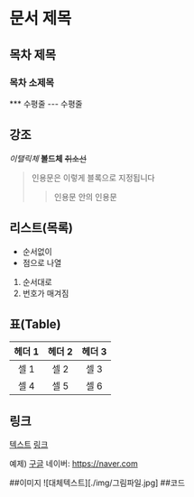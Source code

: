 # 문서 제목
## 목차 제목
### 목차 소제목
*** 수평줄
--- 수평줄

## 강조
*이탤릭체*
**볼드체**
~~취소선~~

>인용문은 이렇게 블록으로 지정됩니다
>> 인용문 안의 인용문

## 리스트(목록)
* 순서없이
* 점으로 나열

1. 순서대로
2. 번호가 매겨짐

## 표(Table)
| 헤더 1 | 헤더 2 | 헤더 3 |
|:---:|:---:|:---:|
| 셀 1| 셀 2| 셀 3|
| 셀 4| 셀 5| 셀 6|

## 링크
[텍스트](filename.md)
[링크](http://링크주소/)

예제)
[구글](https://google.com)
네이버: <https://naver.com>

##이미지
![대체텍스트][./img/그림파일.jpg]
##코드
````
